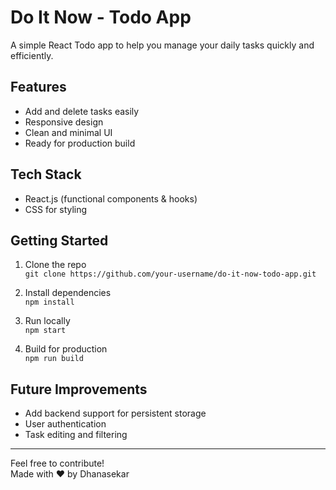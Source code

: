 # Do It Now - Todo App

A simple React Todo app to help you manage your daily tasks quickly and efficiently.

## Features
- Add and delete tasks easily
- Responsive design
- Clean and minimal UI
- Ready for production build

## Tech Stack
- React.js (functional components & hooks)
- CSS for styling

## Getting Started

1. Clone the repo  
   `git clone https://github.com/your-username/do-it-now-todo-app.git`

2. Install dependencies  
   `npm install`

3. Run locally  
   `npm start`

4. Build for production  
   `npm run build`

## Future Improvements
- Add backend support for persistent storage
- User authentication
- Task editing and filtering

---

Feel free to contribute!  
Made with ❤️ by Dhanasekar
